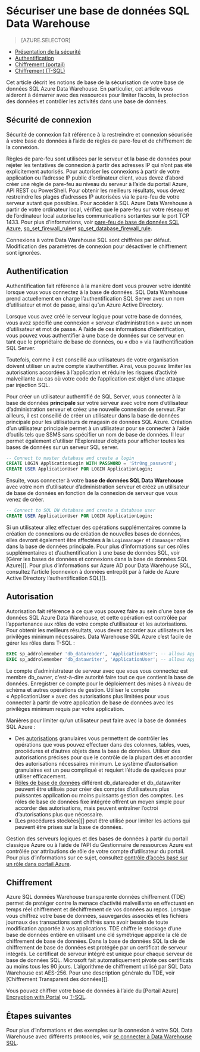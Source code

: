 <properties
   pageTitle="Sécuriser une base de données SQL Data Warehouse | Microsoft Azure"
   description="Conseils pour sécuriser une base de données SQL Azure Data Warehouse pour développer des solutions."
   services="sql-data-warehouse"
   documentationCenter="NA"
   authors="ronortloff"
   manager="barbkess"
   editor=""/>

<tags
   ms.service="sql-data-warehouse"
   ms.devlang="NA"
   ms.topic="article"
   ms.tgt_pltfrm="NA"
   ms.workload="data-services"
   ms.date="09/24/2016"
   ms.author="rortloff;barbkess;sonyama"/>

# <a name="secure-a-database-in-sql-data-warehouse"></a>Sécuriser une base de données SQL Data Warehouse

> [AZURE.SELECTOR]
- [Présentation de la sécurité](sql-data-warehouse-overview-manage-security.md)
- [Authentification](sql-data-warehouse-authentication.md)
- [Chiffrement (portail)](sql-data-warehouse-encryption-tde.md)
- [Chiffrement (T-SQL)](sql-data-warehouse-encryption-tde-tsql.md)

Cet article décrit les notions de base de la sécurisation de votre base de données SQL Azure Data Warehouse. En particulier, cet article vous aideront à démarrer avec des ressources pour limiter l’accès, la protection des données et contrôler les activités dans une base de données.

## <a name="connection-security"></a>Sécurité de connexion

Sécurité de connexion fait référence à la restreindre et connexion sécurisée à votre base de données à l’aide de règles de pare-feu et de chiffrement de la connexion.

Règles de pare-feu sont utilisées par le serveur et la base de données pour rejeter les tentatives de connexion à partir des adresses IP qui n’ont pas été explicitement autorisés. Pour autoriser les connexions à partir de votre application ou l’adresse IP public d’ordinateur client, vous devez d’abord créer une règle de pare-feu au niveau du serveur à l’aide du portail Azure, API REST ou PowerShell. Pour obtenir les meilleurs résultats, vous devez restreindre les plages d’adresses IP autorisées via le pare-feu de votre serveur autant que possibles.  Pour accéder à SQL Azure Data Warehouse à partir de votre ordinateur local, vérifiez que le pare-feu sur votre réseau et de l’ordinateur local autorise les communications sortantes sur le port TCP 1433.  Pour plus d’informations, voir [pare-feu de base de données SQL Azure][], [sp_set_firewall_rule][]et [sp_set_database_firewall_rule][].

Connexions à votre Data Warehouse SQL sont chiffrées par défaut.  Modification des paramètres de connexion pour désactiver le chiffrement sont ignorées.

## <a name="authentication"></a>Authentification

Authentification fait référence à la manière dont vous prouver votre identité lorsque vous vous connectez à la base de données. SQL Data Warehouse prend actuellement en charge l’authentification SQL Server avec un nom d’utilisateur et mot de passe, ainsi qu’un Azure Active Directory. 

Lorsque vous avez créé le serveur logique pour votre base de données, vous avez spécifié une connexion « serveur d’administration » avec un nom d’utilisateur et mot de passe. À l’aide de ces informations d’identification, vous pouvez vous authentifier à une base de données sur ce serveur en tant que le propriétaire de base de données, ou « dbo » via l’authentification SQL Server.

Toutefois, comme il est conseillé aux utilisateurs de votre organisation doivent utiliser un autre compte s’authentifier. Ainsi, vous pouvez limiter les autorisations accordées à l’application et réduire les risques d’activité malveillante au cas où votre code de l’application est objet d’une attaque par injection SQL. 

Pour créer un utilisateur authentifié de SQL Server, vous connecter à la base de données **principale** sur votre serveur avec votre nom d’utilisateur d’administration serveur et créez une nouvelle connexion de serveur.  Par ailleurs, il est conseillé de créer un utilisateur dans la base de données principale pour les utilisateurs de magasin de données SQL Azure. Création d’un utilisateur principale permet à un utilisateur pour se connecter à l’aide d’outils tels que SSMS sans spécifier un nom de base de données.  Il leur permet également d’utiliser l’Explorateur d’objets pour afficher toutes les bases de données sur un serveur SQL server.

```sql
-- Connect to master database and create a login
CREATE LOGIN ApplicationLogin WITH PASSWORD = 'Str0ng_password';
CREATE USER ApplicationUser FOR LOGIN ApplicationLogin;
```

Ensuite, vous connecter à votre **base de données SQL Data Warehouse** avec votre nom d’utilisateur d’administration serveur et créez un utilisateur de base de données en fonction de la connexion de serveur que vous venez de créer.

```sql
-- Connect to SQL DW database and create a database user
CREATE USER ApplicationUser FOR LOGIN ApplicationLogin;
```

Si un utilisateur allez effectuer des opérations supplémentaires comme la création de connexions ou de création de nouvelles bases de données, elles devront également être affectées à la `Loginmanager` et `dbmanager` rôles dans la base de données principale. Pour plus d’informations sur ces rôles supplémentaires et d’authentification à une base de données SQL, voir [Gérer les bases de données et connexions dans la base de données SQL Azure][].  Pour plus d’informations sur Azure AD pour Data Warehouse SQL, consultez l’article [connexion à données entrepôt par à l’aide de Azure Active Directory l’authentification SQL][].


## <a name="authorization"></a>Autorisation

Autorisation fait référence à ce que vous pouvez faire au sein d’une base de données SQL Azure Data Warehouse, et cette opération est contrôlée par l’appartenance aux rôles de votre compte d’utilisateur et les autorisations. Pour obtenir les meilleurs résultats, vous devez accorder aux utilisateurs les privilèges minimum nécessaires. Data Warehouse SQL Azure c’est facile de gérer les rôles dans T-SQL :

```sql
EXEC sp_addrolemember 'db_datareader', 'ApplicationUser'; -- allows ApplicationUser to read data
EXEC sp_addrolemember 'db_datawriter', 'ApplicationUser'; -- allows ApplicationUser to write data
```

Le compte d’administrateur de serveur avec que vous vous connectez est membre db_owner, c'est-à-dire autorité faire tout ce que contient la base de données. Enregistrer ce compte pour le déploiement des mises à niveau de schéma et autres opérations de gestion. Utiliser le compte « ApplicationUser » avec des autorisations plus limitées pour vous connecter à partir de votre application de base de données avec les privilèges minimum requis par votre application.

Manières pour limiter qu’un utilisateur peut faire avec la base de données SQL Azure :

- Des [autorisations][] granulaires vous permettent de contrôler les opérations que vous pouvez effectuer dans des colonnes, tables, vues, procédures et d’autres objets dans la base de données. Utiliser des autorisations précises pour que le contrôle de la plupart des et accorder des autorisations nécessaires minimum. Le système d’autorisation granulaires est un peu compliqué et requiert l’étude de quelques pour utiliser efficacement.
- [Rôles de base de données][] différent db_datareader et db_datawriter peuvent être utilisés pour créer des comptes d’utilisateurs plus puissantes application ou moins puissants gestion des comptes. Les rôles de base de données fixe intégrée offrent un moyen simple pour accorder des autorisations, mais peuvent entraîner l’octroi d’autorisations plus que nécessaire.
- [Les procédures stockées][] peut être utilisé pour limiter les actions qui peuvent être prises sur la base de données.

Gestion des serveurs logiques et des bases de données à partir du portail classique Azure ou à l’aide de l’API du Gestionnaire de ressources Azure est contrôlée par attributions de rôle de votre compte d’utilisateur du portail. Pour plus d’informations sur ce sujet, consultez [contrôle d’accès basé sur un rôle dans portail Azure][].

## <a name="encryption"></a>Chiffrement

Azure SQL données Warehouse transparente données chiffrement (TDE) permet de protéger contre la menace d’activité malveillante en effectuant en temps réel chiffrement et déchiffrement de vos données au repos.  Lorsque vous chiffrez votre base de données, sauvegardes associés et les fichiers journaux des transactions sont chiffrés sans avoir besoin de toute modification apportée à vos applications. TDE chiffre le stockage d’une base de données entière en utilisant une clé symétrique appelée la clé de chiffrement de base de données. Dans la base de données SQL la clé de chiffrement de base de données est protégée par un certificat de serveur intégrés. Le certificat de serveur intégré est unique pour chaque serveur de base de données SQL. Microsoft fait automatiquement pivote ces certificats au moins tous les 90 jours. L’algorithme de chiffrement utilisé par SQL Data Warehouse est AES-256. Pour une description générale du TDE, voir [Chiffrement Transparent des données][].

Vous pouvez chiffrer votre base de données à l’aide du [Portail Azure] [ Encryption with Portal] ou [T-SQL][Encryption with TSQL].

## <a name="next-steps"></a>Étapes suivantes

Pour plus d’informations et des exemples sur la connexion à votre SQL Data Warehouse avec différents protocoles, voir [se connecter à Data Warehouse SQL][].

<!--Image references-->

<!--Article references-->
[Se connecter à Data Warehouse SQL]: ./sql-data-warehouse-connect-overview.md
[Encryption with Portal]: ./sql-data-warehouse-encryption-tde.md
[Encryption with TSQL]: ./sql-data-warehouse-encryption-tde-tsql.md
[Connexion à Data Warehouse SQL en utilisant l’authentification Azure Active Directory]: ./sql-data-warehouse-authentication.md

<!--MSDN references-->
[Pare-feu de base de données SQL Azure]: https://msdn.microsoft.com/library/ee621782.aspx
[sp_set_firewall_rule]: https://msdn.microsoft.com/library/dn270017.aspx
[sp_set_database_firewall_rule]: https://msdn.microsoft.com/library/dn270010.aspx
[Rôles de base de données]: https://msdn.microsoft.com/library/ms189121.aspx
[Gestion des bases de données et connexions dans la base de données SQL Azure]: https://msdn.microsoft.com/library/ee336235.aspx
[Autorisations]: https://msdn.microsoft.com/library/ms191291.aspx
[Procédures stockées]: https://msdn.microsoft.com/library/ms190782.aspx
[Chiffrement de données transparent]: https://msdn.microsoft.com/library/bb934049.aspx
[Azure portal]: https://portal.azure.com/

<!--Other Web references-->
[Contrôle d’accès basé sur un rôle dans portail Azure]: https://azure.microsoft.com/documentation/articles/role-based-access-control-configure

